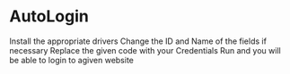 # AutoLogin

Install the appropriate drivers
Change the ID and Name of the fields if necessary
Replace the given code with your Credentials 
Run and you will be able to login to agiven website
